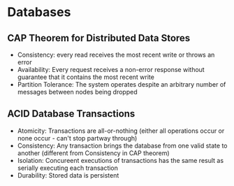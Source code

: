 # Databases

## CAP Theorem for Distributed Data Stores
- Consistency: every read receives the most recent write or throws an error
- Availability: Every request receives a non-error response without guarantee that it contains the most recent write
- Partition Tolerance: The system operates despite an arbitrary number of messages between nodes being dropped

## ACID Database Transactions

- Atomicity: Transactions are all-or-nothing (either all operations occur or none occur - can't stop partway through)
- Consistency: Any transaction brings the database from one valid state to another (different from Consistency in CAP theorem)
- Isolation: Concureent executions of transactions has the same result as serially executing each transaction
- Durability: Stored data is persistent